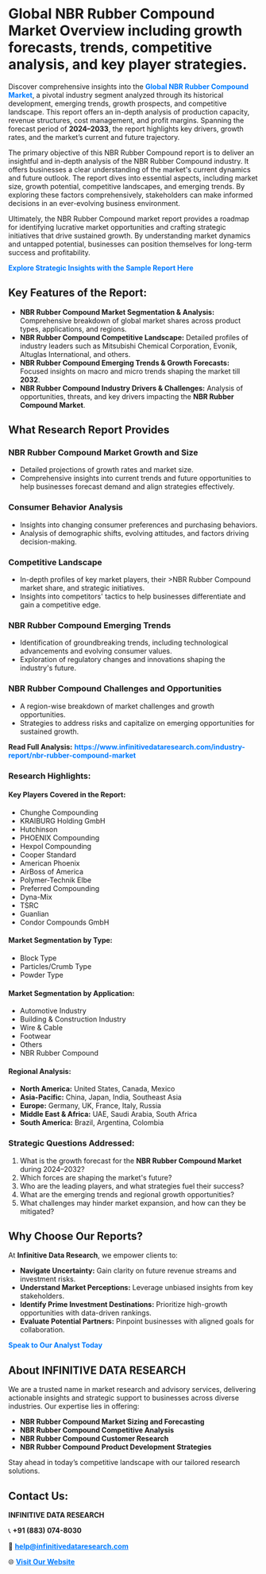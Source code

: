 <h1>Global NBR Rubber Compound Market Overview including growth forecasts, trends, competitive analysis, and key player strategies.</h1>
<p>
Discover comprehensive insights into the 
<a href="https://www.infinitivedataresearch.com/industry-report/nbr-rubber-compound-market" rel="dofollow" style="color: #007BFF; text-decoration: none;"><strong>Global NBR Rubber Compound Market</strong></a>, a pivotal industry segment analyzed through its historical development, emerging trends, growth prospects, and competitive landscape. This report offers an in-depth analysis of production capacity, revenue structures, cost management, and profit margins. Spanning the forecast period of <strong>2024–2033</strong>, the report highlights key drivers, growth rates, and the market’s current and future trajectory.
</p>
<p>
The primary objective of this NBR Rubber Compound report is to deliver an insightful and in-depth analysis of the NBR Rubber Compound industry. It offers businesses a clear understanding of the market's current dynamics and future outlook. The report dives into essential aspects, including market size, growth potential, competitive landscapes, and emerging trends. By exploring these factors comprehensively, stakeholders can make informed decisions in an ever-evolving business environment.
</p>
<p>
Ultimately, the NBR Rubber Compound market report provides a roadmap for identifying lucrative market opportunities and crafting strategic initiatives that drive sustained growth. By understanding market dynamics and untapped potential, businesses can position themselves for long-term success and profitability.
</p>
<p>
<a href="https://www.infinitivedataresearch.com/request-sample/reportId=104322" style="color: #007BFF; text-decoration: none;"><strong>Explore Strategic Insights with the Sample Report Here</strong></a>
</p>

<h2>Key Features of the Report:</h2>
<ul>
<li><strong>NBR Rubber Compound Market Segmentation & Analysis:</strong> Comprehensive breakdown of global market shares across product types, applications, and regions.</li>
<li><strong>NBR Rubber Compound Competitive Landscape:</strong> Detailed profiles of industry leaders such as Mitsubishi Chemical Corporation, Evonik, Altuglas International, and others.</li>
<li><strong>NBR Rubber Compound Emerging Trends & Growth Forecasts:</strong> Focused insights on macro and micro trends shaping the market till <strong>2032</strong>.</li>
<li><strong>NBR Rubber Compound Industry Drivers & Challenges:</strong> Analysis of opportunities, threats, and key drivers impacting the <strong>NBR Rubber Compound Market</strong>.</li>
</ul>

<h2>What Research Report Provides</h2>
<h3>NBR Rubber Compound Market Growth and Size</h3>
<ul>
<li>Detailed projections of growth rates and market size.</li>
<li>Comprehensive insights into current trends and future opportunities to help businesses forecast demand and align strategies effectively.</li>
</ul>

<h3>Consumer Behavior Analysis</h3>
<ul>
<li>Insights into changing consumer preferences and purchasing behaviors.</li>
<li>Analysis of demographic shifts, evolving attitudes, and factors driving decision-making.</li>
</ul>

<h3>Competitive Landscape</h3>
<ul>
<li>In-depth profiles of key market players, their >NBR Rubber Compound market share, and strategic initiatives.</li>
<li>Insights into competitors' tactics to help businesses differentiate and gain a competitive edge.</li>
</ul>

<h3>NBR Rubber Compound Emerging Trends</h3>
<ul>
<li>Identification of groundbreaking trends, including technological advancements and evolving consumer values.</li>
<li>Exploration of regulatory changes and innovations shaping the industry's future.</li>
</ul>

<h3>NBR Rubber Compound Challenges and Opportunities</h3>
<ul>
<li>A region-wise breakdown of market challenges and growth opportunities.</li>
<li>Strategies to address risks and capitalize on emerging opportunities for sustained growth.</li>
</ul>
<p><strong>Read Full Analysis:</strong> <a href="https://www.infinitivedataresearch.com/industry-report/nbr-rubber-compound-market" rel="dofollow" style="color: #007BFF; text-decoration: none;"><strong>https://www.infinitivedataresearch.com/industry-report/nbr-rubber-compound-market</strong></a></p>
<h3>Research Highlights:</h3>
<h4>Key Players Covered in the Report:</h4>
<ul><li>Chunghe Compounding</li><li>KRAIBURG Holding GmbH</li><li>Hutchinson</li><li>PHOENIX Compounding</li><li>Hexpol Compounding</li><li>Cooper Standard</li><li>American Phoenix</li><li>AirBoss of America</li><li>Polymer-Technik Elbe</li><li>Preferred Compounding</li><li>Dyna-Mix</li><li>TSRC</li><li>Guanlian</li><li>Condor Compounds GmbH</li></ul>
<h4>Market Segmentation by Type:</h4>
<ul><li>Block Type</li><li>Particles/Crumb Type</li><li>Powder Type</li></ul>
<h4>Market Segmentation by Application:</h4>
<ul><li>Automotive Industry</li><li>Building &amp; Construction Industry</li><li>Wire &amp; Cable</li><li>Footwear</li><li>Others</li><li>NBR Rubber Compound</li></ul>

<h4>Regional Analysis:</h4>
<ul>
<li><strong>North America:</strong> United States, Canada, Mexico</li>
<li><strong>Asia-Pacific:</strong> China, Japan, India, Southeast Asia</li>
<li><strong>Europe:</strong> Germany, UK, France, Italy, Russia</li>
<li><strong>Middle East & Africa:</strong> UAE, Saudi Arabia, South Africa</li>
<li><strong>South America:</strong> Brazil, Argentina, Colombia</li>
</ul>

<h3>Strategic Questions Addressed:</h3>
<ol>
<li>What is the growth forecast for the <strong>NBR Rubber Compound Market</strong> during 2024–2032?</li>
<li>Which forces are shaping the market's future?</li>
<li>Who are the leading players, and what strategies fuel their success?</li>
<li>What are the emerging trends and regional growth opportunities?</li>
<li>What challenges may hinder market expansion, and how can they be mitigated?</li>
</ol>

<h2>Why Choose Our Reports?</h2>
<p>At <strong>Infinitive Data Research</strong>, we empower clients to:</p>
<ul>
<li><strong>Navigate Uncertainty:</strong> Gain clarity on future revenue streams and investment risks.</li>
<li><strong>Understand Market Perceptions:</strong> Leverage unbiased insights from key stakeholders.</li>
<li><strong>Identify Prime Investment Destinations:</strong> Prioritize high-growth opportunities with data-driven rankings.</li>
<li><strong>Evaluate Potential Partners:</strong> Pinpoint businesses with aligned goals for collaboration.</li>
</ul>
<p><a href="https://www.infinitivedataresearch.com/industry-report/nbr-rubber-compound-market" rel="dofollow" style="color: #007BFF; text-decoration: none;"><strong>Speak to Our Analyst Today</strong></a></p>

<h2>About INFINITIVE DATA RESEARCH</h2>
<p>We are a trusted name in market research and advisory services, delivering actionable insights and strategic support to businesses across diverse industries. Our expertise lies in offering:</p>
<ul>
<li><strong>NBR Rubber Compound Market Sizing and Forecasting</strong></li>
<li><strong>NBR Rubber Compound Competitive Analysis</strong></li>
<li><strong>NBR Rubber Compound Customer Research</strong></li>
<li><strong>NBR Rubber Compound Product Development Strategies</strong></li>
</ul>
<p>Stay ahead in today’s competitive landscape with our tailored research solutions.</p>

<h2>Contact Us:</h2>
<p><strong>INFINITIVE DATA RESEARCH</strong></p>
<p>📞 <strong>+91 (883) 074-8030</strong></p>
<p>📧 <strong><a href="mailto:help@infinitivedataresearch.com" style="color: #007BFF;">help@infinitivedataresearch.com</a></strong></p>
<p>🌐 <strong><a href="https://www.infinitivedataresearch.com" rel="dofollow" style="color: #007BFF;">Visit Our Website</a></strong></p>